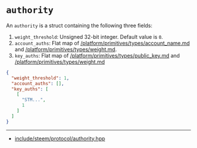 
# `authority`

An `authority` is a struct containing the following three fields:

1. `weight_threshold`: Unsigned 32-bit integer. Default value is `0`.
2. `account_auths`: Flat map of [/platform/primitives/types/account_name.md](`account_name_type`) and [/platform/primitives/types/weight.md](`weight_type`).
3. `key_auths`: Flat map of [/platform/primitives/types/public_key.md](public_key_type) and [/platform/primitives/types/weight.md](`weight_type`)

```json
{
  "weight_threshold": 1,
  "account_auths": [],
  "key_auths": [
    [
      "STM...",
      1
    ]
  ]
}
```

---

- [include/steem/protocol/authority.hpp](https://github.com/steemit/steem/blob/master/libraries/protocol/include/steem/protocol/authority.hpp)
